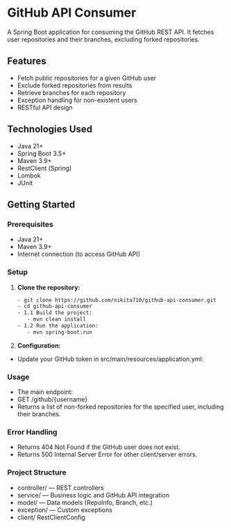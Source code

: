 # GitHub API Consumer

A Spring Boot application for consuming the GitHub REST API. It fetches user repositories and their branches, excluding forked repositories.

## Features

- Fetch public repositories for a given GitHub user
- Exclude forked repositories from results
- Retrieve branches for each repository
- Exception handling for non-existent users
- RESTful API design

## Technologies Used

- Java 21+
- Spring Boot 3.5+
- Maven 3.9+
- RestClient (Spring)
- Lombok 
- JUnit 

## Getting Started

### Prerequisites

- Java 21+
- Maven 3.9+
- Internet connection (to access GitHub API)

### Setup

1. **Clone the repository:**
   ```sh
   - git clone https://github.com/nikita710/github-api-consumer.git
   - cd github-api-consumer
   - 1.1 Build the project:
      - mvn clean install
   - 1.2 Run the application:
      - mvn spring-boot:run

2. **Configuration:**
- Update your GitHub token in src/main/resources/application.yml:

### Usage 
- The main endpoint:
- GET /github/{username}
- Returns a list of non-forked repositories for the specified user, including their branches.

### Error Handling
- Returns 404 Not Found if the GitHub user does not exist.
- Returns 500 Internal Server Error for other client/server errors.

### Project Structure 
- controller/ — REST controllers
- service/ — Business logic and GitHub API integration
- model/ — Data models (RepoInfo, Branch, etc.)
- exception/ — Custom exceptions
- client/ RestClientConfig
  


